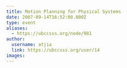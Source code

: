 ```yaml
---
title: Motion Planning for Physical Systems 
date: 2007-09-14T16:52:00.000Z
type: event
aliases:
  - https://ubccsss.org/node/981
author:
  username: atjia
  link: https://ubccsss.org/user/14
images:
---
```


